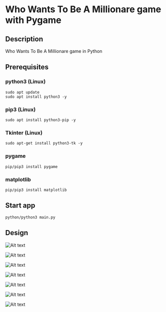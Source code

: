 # Who Wants To Be A Millionare game with Pygame

## Description

Who Wants To Be A Millionare game in Python

## Prerequisites

### python3 (Linux)

```
sudo apt update
sudo apt install python3 -y
```

### pip3 (Linux)

```
sudo apt install python3-pip -y
```

### Tkinter (Linux)

```
sudo apt-get install python3-tk -y
```

### pygame

```
pip/pip3 install pygame
```

### matplotlib

```
pip/pip3 install matplotlib
```


## Start app

```
python/python3 main.py
```

## Design

![Alt text](repo_images/description.png?raw=true "Description")

![Alt text](repo_images/name.JPG?raw=true "Description")
 
![Alt text](repo_images/game.JPG?raw=true "Game") 

![Alt text](repo_images/phone.JPG?raw=true "Phone") 

![Alt text](repo_images/fifty_fifty.JPG?raw=true "Fifty") 

![Alt text](repo_images/audience.JPG?raw=true "Audience") 

![Alt text](repo_images/game_over.JPG?raw=true "Game over") 
